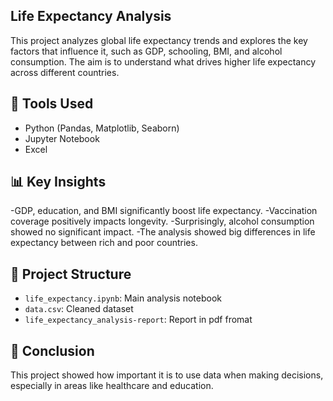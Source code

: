 ## Life Expectancy Analysis

This project analyzes global life expectancy trends and explores the key factors that influence it, such as GDP, schooling, BMI, and alcohol consumption. 
The aim is to understand what drives higher life expectancy across different countries.

## 🔧 Tools Used
- Python (Pandas, Matplotlib, Seaborn)
- Jupyter Notebook
- Excel

## 📊 Key Insights
-GDP, education, and BMI significantly boost life expectancy.
-Vaccination coverage positively impacts longevity.
-Surprisingly, alcohol consumption showed no significant impact.
-The analysis showed big differences in life expectancy between rich and poor countries.

## 📁 Project Structure
- `life_expectancy.ipynb`: Main analysis notebook
- `data.csv`: Cleaned dataset
- `life_expectancy_analysis-report`: Report in pdf fromat

## 📌 Conclusion
This project showed how important it is to use data when making decisions, especially in areas like healthcare and education.
